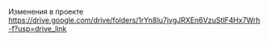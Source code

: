Изменения в проекте https://drive.google.com/drive/folders/1rYn8Iu7jvgJRXEn6VzuStlF4Hx7Wrh-f?usp=drive_link
